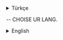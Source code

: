 <!-- Turkish Content -->
<details>
  <summary>Türkçe</summary>
<details>
  <summary>Sınıflar Göster</summary>

### ContentService Sınıfı Metodları

<details>

## 1. `createNewContent`

  <summary>Metodları Göster</summary>

<details>
  <summary>Açıklamaları Göster</summary>

**Açıklama:**  
Bu metot, yeni bir içerik oluşturur. İçerik başlığı, açıklaması gibi temel bilgileri alır ve veri tabanına kaydeder.

### Parametreler

- **CreateNewContentRequest**: İçeriğin başlığı ve açıklaması bilgilerini içerir.
- **contentTitle**: İçerik başlığı (String).
- **contentDescription**: İçeriğin açıklaması veya uzun metin (String).

### Dönüş Değeri

- **ApiResponse<ContentResponse>**: İçeriğin temel düzeyde oluşturulmuş halini döner.

---

### Örnek Dönüş Verisi

#### `ContentResponse`:

```json
{
  "contentTitle": "string",
  "contentDescription": "string"
}
```

#### `ApiResponse`:

```json
{
  "status": true,
  "message": "string",
  "data": {
    "contentTitle": "string",
    "contentDescription": "string"
  }
}
```

</details>
</details>
</details>
</details>

<!-- Turkish Content End -->

-- CHOISE UR LANG.

<!-- English Content -->
<details>
  <summary>English</summary>
<details>
  <summary>Show Class</summary>

### ContentService Class Functions

<details>

## 1. `createNewContent`

<summary>Show Methods</summary>

<details>
  <summary>Show Descriptions</summary>

**Description:**  
This method creates a new content. It takes basic information such as the content title and description and saves it to the database.

### Parameters

- **CreateNewContentRequest**: Contains the content's title and description information.
- **contentTitle**: The title of the content (String).
- **contentDescription**: The description or detailed text of the content (String).

### Return Value

- **ApiResponse<ContentResponse>**: Returns the basic created version of the content.

---

### Örnek Dönüş Verisi

#### `ContentResponse`:

```json
{
  "contentTitle": "string",
  "contentDescription": "string"
}
```

#### `ApiResponse`:

```json
{
  "status": true,
  "message": "string",
  "data": {
    "contentTitle": "string",
    "contentDescription": "string"
  }
}
```

</details>
</details>
</details>
</details>
<!-- English Content End-->
